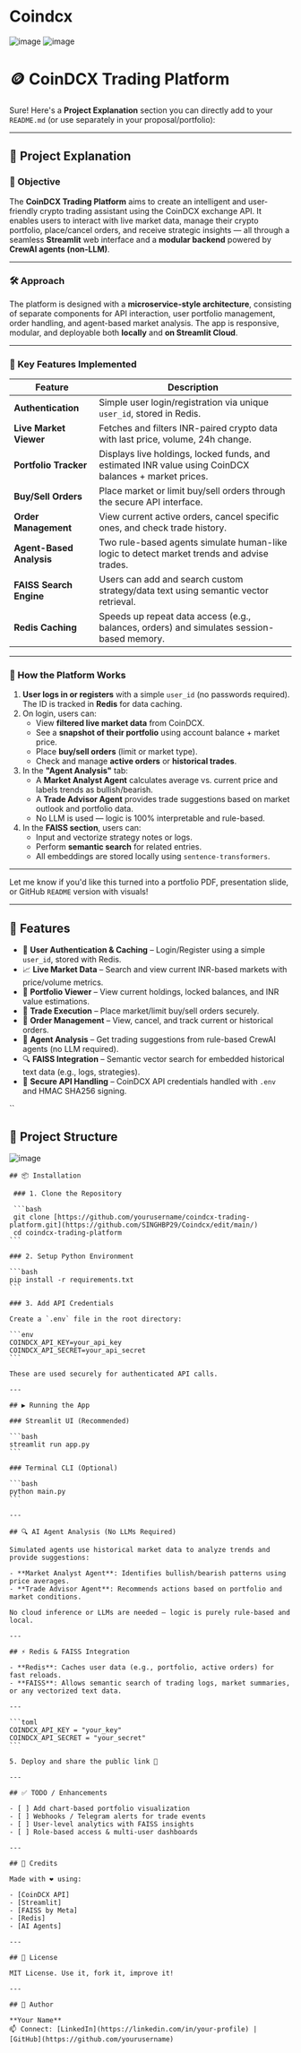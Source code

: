 # Coindcx

![image](https://github.com/user-attachments/assets/096108cb-9281-4ed3-b63d-f0852918eeb2)
![image](https://github.com/user-attachments/assets/b0afe651-e5bd-498d-805f-e30d376fbca6)



# 🪙 CoinDCX Trading Platform

Sure! Here's a **Project Explanation** section you can directly add to your `README.md` (or use separately in your proposal/portfolio):

---

## 🧩 Project Explanation

### 🎯 Objective

The **CoinDCX Trading Platform** aims to create an intelligent and user-friendly crypto trading assistant using the CoinDCX exchange API. It enables users to interact with live market data, manage their crypto portfolio, place/cancel orders, and receive strategic insights — all through a seamless **Streamlit** web interface and a **modular backend** powered by **CrewAI agents (non-LLM)**.

---

### 🛠️ Approach

The platform is designed with a **microservice-style architecture**, consisting of separate components for API interaction, user portfolio management, order handling, and agent-based market analysis. The app is responsive, modular, and deployable both **locally** and **on Streamlit Cloud**.

---

### 🌟 Key Features Implemented

| Feature | Description |
|--------|-------------|
| **Authentication** | Simple user login/registration via unique `user_id`, stored in Redis. |
| **Live Market Viewer** | Fetches and filters INR-paired crypto data with last price, volume, 24h change. |
| **Portfolio Tracker** | Displays live holdings, locked funds, and estimated INR value using CoinDCX balances + market prices. |
| **Buy/Sell Orders** | Place market or limit buy/sell orders through the secure API interface. |
| **Order Management** | View current active orders, cancel specific ones, and check trade history. |
| **Agent-Based Analysis** | Two rule-based agents simulate human-like logic to detect market trends and advise trades. |
| **FAISS Search Engine** | Users can add and search custom strategy/data text using semantic vector retrieval. |
| **Redis Caching** | Speeds up repeat data access (e.g., balances, orders) and simulates session-based memory. |

---

### 🧠 How the Platform Works

1. **User logs in or registers** with a simple `user_id` (no passwords required). The ID is tracked in **Redis** for data caching.
2. On login, users can:
   - View **filtered live market data** from CoinDCX.
   - See a **snapshot of their portfolio** using account balance + market price.
   - Place **buy/sell orders** (limit or market type).
   - Check and manage **active orders** or **historical trades**.
3. In the **"Agent Analysis"** tab:
   - A **Market Analyst Agent** calculates average vs. current price and labels trends as bullish/bearish.
   - A **Trade Advisor Agent** provides trade suggestions based on market outlook and portfolio data.
   - No LLM is used — logic is 100% interpretable and rule-based.
4. In the **FAISS section**, users can:
   - Input and vectorize strategy notes or logs.
   - Perform **semantic search** for related entries.
   - All embeddings are stored locally using `sentence-transformers`.

---

Let me know if you'd like this turned into a portfolio PDF, presentation slide, or GitHub `README` version with visuals!

---

## 🚀 Features

  - 👤 **User Authentication & Caching** – Login/Register using a simple `user_id`, stored with Redis.
  - 📈 **Live Market Data** – Search and view current INR-based markets with price/volume metrics.
  - 💼 **Portfolio Viewer** – View current holdings, locked balances, and INR value estimations.
  - 💸 **Trade Execution** – Place market/limit buy/sell orders securely.
  - 📃 **Order Management** – View, cancel, and track current or historical orders.
  - 🤖 **Agent Analysis** – Get trading suggestions from rule-based CrewAI agents (no LLM required).
  - 🔍 **FAISS Integration** – Semantic vector search for embedded historical text data (e.g., logs, strategies).
  - 🔐 **Secure API Handling** – CoinDCX API credentials handled with `.env` and HMAC SHA256 signing.
  
``
## 📂 Project Structure

 ![image](https://github.com/user-attachments/assets/842c2692-c17d-453e-8904-4fb9f8b8798e)


 ```` 
 ## 📦 Installation
  
  ### 1. Clone the Repository
  
  ```bash
  git clone [https://github.com/yourusername/coindcx-trading-platform.git](https://github.com/SINGHBP29/Coindcx/edit/main/)
  cd coindcx-trading-platform
```

### 2. Setup Python Environment

```bash
pip install -r requirements.txt
```

### 3. Add API Credentials

Create a `.env` file in the root directory:

```env
COINDCX_API_KEY=your_api_key
COINDCX_API_SECRET=your_api_secret
```

These are used securely for authenticated API calls.

---

## ▶️ Running the App

### Streamlit UI (Recommended)

```bash
streamlit run app.py
```

### Terminal CLI (Optional)

```bash
python main.py
```

---

## 🔍 AI Agent Analysis (No LLMs Required)

Simulated agents use historical market data to analyze trends and provide suggestions:

- **Market Analyst Agent**: Identifies bullish/bearish patterns using price averages.
- **Trade Advisor Agent**: Recommends actions based on portfolio and market conditions.

No cloud inference or LLMs are needed — logic is purely rule-based and local.

---

## ⚡ Redis & FAISS Integration

- **Redis**: Caches user data (e.g., portfolio, active orders) for fast reloads.
- **FAISS**: Allows semantic search of trading logs, market summaries, or any vectorized text data.

---

```toml
COINDCX_API_KEY = "your_key"
COINDCX_API_SECRET = "your_secret"
```

5. Deploy and share the public link 🎉

---

## ✅ TODO / Enhancements

- [ ] Add chart-based portfolio visualization
- [ ] Webhooks / Telegram alerts for trade events
- [ ] User-level analytics with FAISS insights
- [ ] Role-based access & multi-user dashboards

---

## 🧠 Credits

Made with ❤️ using:

- [CoinDCX API]
- [Streamlit]
- [FAISS by Meta]
- [Redis]
- [AI Agents]

---

## 📜 License

MIT License. Use it, fork it, improve it!

---

## 🙌 Author

**Your Name**  
📫 Connect: [LinkedIn](https://linkedin.com/in/your-profile) | [GitHub](https://github.com/yourusername)

